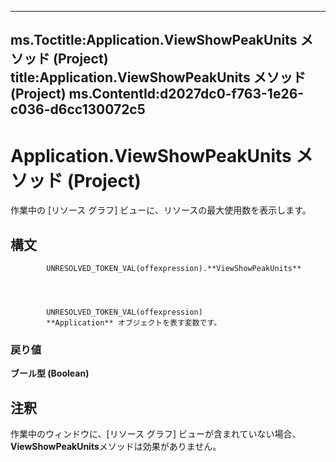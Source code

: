 

---
ms.Toctitle:Application.ViewShowPeakUnits メソッド (Project)
title:Application.ViewShowPeakUnits メソッド (Project)
ms.ContentId:d2027dc0-f763-1e26-c036-d6cc130072c5
---
# Application.ViewShowPeakUnits メソッド (Project)




作業中の [リソース グラフ] ビューに、リソースの最大使用数を表示します。

## 構文

            UNRESOLVED_TOKEN_VAL(offexpression).**ViewShowPeakUnits**




            UNRESOLVED_TOKEN_VAL(offexpression)
            **Application** オブジェクトを表す変数です。

### 戻り値
**ブール型 (Boolean)**





## 注釈
作業中のウィンドウに、[リソース グラフ] ビューが含まれていない場合、 **ViewShowPeakUnits**メソッドは効果がありません。




